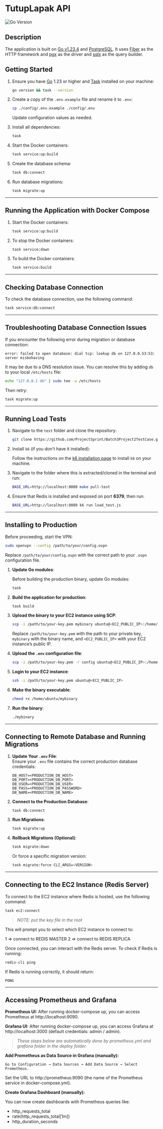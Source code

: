 # TutupLapak API

![Go Version](https://img.shields.io/badge/Go-1.23+-00ADD8?style=flat&logo=go)

## Description

The application is built on [Go v1.23.4](https://tip.golang.org/doc/go1.22) and [PostgreSQL](https://www.postgresql.org/). It uses [Fiber](https://docs.gofiber.io/) as the HTTP framework and [pgx](https://github.com/jackc/pgx) as the driver and [sqlx](github.com/jmoiron/sqlx) as the query builder.

## Getting Started

1. Ensure you have [Go](https://go.dev/dl/) 1.23 or higher and [Task](https://taskfile.dev/installation/) installed on your machine:

   ```sh
   go version && task --version
   ```

2. Create a copy of the `.env.example` file and rename it to `.env`:

   ```sh
   cp ./config/.env.example ./config/.env
   ```

   Update configuration values as needed.

3. Install all dependencies:

   ```sh
   task
   ```

4. Start the Docker containers:

   ```sh
   task service:up:build
   ```

5. Create the database schema:

   ```sh
   task db:connect
   ```

6. Run database migrations:

   ```sh
   task migrate:up
   ```

---

## Running the Application with Docker Compose

1. Start the Docker containers:

   ```sh
   task service:up:build
   ```

2. To stop the Docker containers:

   ```sh
   task service:down
   ```

3. To build the Docker containers:

   ```sh
   task service:build
   ```

---

## Checking Database Connection

To check the database connection, use the following command:

```sh
task service:db:connect
```

---

## Troubleshooting Database Connection Issues

If you encounter the following error during migration or database connection:
```
error: failed to open database: dial tcp: lookup db on 127.0.0.53:53: server misbehaving
```
It may be due to a DNS resolution issue. You can resolve this by adding `db` to your local `/etc/hosts` file:

```sh
echo "127.0.0.1 db" | sudo tee -a /etc/hosts
```

Then retry:
```sh
task migrate:up
```

---

## Running Load Tests

1. Navigate to the `test` folder and clone the repository:

   ```sh
   git clone https://github.com/ProjectSprint/Batch3Project2TestCase.git
   ```

2. Install `k6` (if you don't have it installed):

   Follow the instructions on the [k6 installation page](https://k6.io/docs/getting-started/installation/) to install `k6` on your machine.

3. Navigate to the folder where this is extracted/cloned in the terminal and run:

   ```sh
   BASE_URL=http://localhost:8080 make pull-test
   ```

4. Ensure that Redis is installed and exposed on port **6379**, then run:

   ```sh
   BASE_URL=http://localhost:8080 k6 run load_test.js
   ```

---

## Installing to Production

Before proceeding, start the VPN:

```sh
sudo openvpn --config /path/to/your/config.ovpn
```
Replace `/path/to/your/config.ovpn` with the correct path to your `.ovpn` configuration file.

1. **Update Go modules**:

   Before building the production binary, update Go modules:

   ```sh
   task
   ```

2. **Build the application for production**:

   ```sh
   task build
   ```

3. **Upload the binary to your EC2 instance using SCP**:

   ```sh
   scp -i /path/to/your-key.pem mybinary ubuntu@<EC2_PUBLIC_IP>:/home/ubuntu/
   ```

   Replace `/path/to/your-key.pem` with the path to your private key, `mybinary` with the binary name, and `<EC2_PUBLIC_IP>` with your EC2 instance’s public IP.

4. **Upload the `.env` configuration file**:

   ```sh
   scp -i /path/to/your-key.pem -r config ubuntu@<EC2_PUBLIC_IP>:/home/ubuntu/
   ```

5. **Login to your EC2 instance**:

   ```sh
   ssh -i /path/to/your-key.pem ubuntu@<EC2_PUBLIC_IP>
   ```

6. **Make the binary executable**:

   ```sh
   chmod +x /home/ubuntu/mybinary
   ```

7. **Run the binary**:

   ```sh
   ./mybinary
   ```

---

## Connecting to Remote Database and Running Migrations

1. **Update Your `.env` File**:  
   Ensure your `.env` file contains the correct production database credentials:
   ```env
   DB_HOST=<PRODUCTION_DB_HOST>
   DB_PORT=<PRODUCTION_DB_PORT>
   DB_USER=<PRODUCTION_DB_USER>
   DB_PASS=<PRODUCTION_DB_PASSWORD>
   DB_NAME=<PRODUCTION_DB_NAME>
   ```

2. **Connect to the Production Database**:  
   ```sh
   task db:connect
   ```

3. **Run Migrations**:  
   ```sh
   task migrate:up
   ```

4. **Rollback Migrations (Optional)**:  
   ```sh
   task migrate:down
   ```

   Or force a specific migration version:
   ```sh
   task migrate:force CLI_ARGS=<VERSION>
   ```

---

## Connecting to the EC2 Instance (Redis Server)

To connect to the EC2 instance where Redis is hosted, use the following command:

```sh
task ec2:connect
```

> *NOTE: put the key file in the root*

This will prompt you to select which EC2 instance to connect to:

1 => connect to REDIS MASTER
2 => connect to REDIS REPLICA

Once connected, you can interact with the Redis server. To check if Redis is running:

```sh
redis-cli ping
```

If Redis is running correctly, it should return:

```
PONG
```

---

## Accessing Prometheus and Grafana
**Prometheus UI:** After running docker-compose up, you can access Prometheus at http://localhost:9090.

**Grafana UI:** After running docker-compose up, you can access Grafana at http://localhost:3000 (default credentials: admin / admin).

> *These steps below are automatically done by prometheus.yml and grafana folder in the deploy folder.*

**Add Prometheus as Data Source in Grafana (manually):**

`Go to Configuration → Data Sources → Add Data Source → Select Prometheus.`

Set the URL to http://prometheus:9090 (the name of the Prometheus service in docker-compose.yml).

**Create Grafana Dashboard (manually):**

You can now create dashboards with Prometheus queries like:
- http_requests_total
- rate(http_requests_total[1m])
- http_duration_seconds

